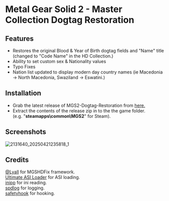 # Metal Gear Solid 2 - Master Collection Dogtag Restoration


## Features
- Restores the original Blood & Year of Birth dogtag fields and "Name" title (changed to "Code Name" in the HD Collection.)
- Ability to set custom sex & Nationality values
- Typo Fixes
- Nation list updated to display modern day country names (ie Macedonia -> North Macedonia, Swaziland -> Eswatini.)

## Installation

- Grab the latest release of MGS2-Dogtag-Restoration from [here.](https://github.com/Afevis/MGS2-Dogtag-Restoration/releases)
- Extract the contents of the release zip in to the the game folder.<br />(e.g. "**steamapps\common\MGS2**" for Steam).

  
## Screenshots

![2131640_20250421235818_1](https://github.com/user-attachments/assets/de7b1e57-ae94-46fe-bb59-4619e81ea010)


## Credits
[@Lyall](https://github.com/lyall) for MGSHDFix framework. <br />
[Ultimate ASI Loader](https://github.com/ThirteenAG/Ultimate-ASI-Loader) for ASI loading. <br />
[inipp](https://github.com/mcmtroffaes/inipp) for ini reading. <br />
[spdlog](https://github.com/gabime/spdlog) for logging. <br />
[safetyhook](https://github.com/cursey/safetyhook) for hooking.
